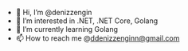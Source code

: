 - 👋 Hi, I’m @denizzengin
- 👀 I’m interested in .NET, .NET Core, Golang
- 🌱 I’m currently learning Golang
- 📫 How to reach me @ddenizzenginn@gmail.com

<!---
denizzengin/denizzengin is a ✨ special ✨ repository because its `README.md` (this file) appears on your GitHub profile.
You can click the Preview link to take a look at your changes.
--->
